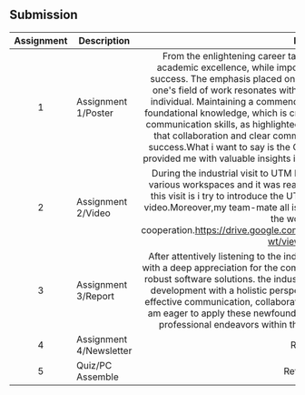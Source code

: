 ## Submission
| Assignment | Description  | Reflection |
| :-----: |  ------ | :-----: | 
| 1 | Assignment 1/Poster | From the enlightening career talk, I have gleaned the understanding that academic excellence, while important, is not the sole determinant of future success. The emphasis placed on practical skills and hands-on experience in one's field of work resonates with my belief in the holistic development of an individual. Maintaining a commendable GPA serves as a testament to a strong foundational knowledge, which is crucial. Moreover, the significance of effective communication skills, as highlighted during the discussion, aligns with my belief that collaboration and clear communication are key elements in professional success.What i want to say is  the Charity Techworks industrial talk on ICT jobs provided me with valuable insights into the dynamic world of technology careers.| 
| 2 | Assignment 2/Video |During the industrial visit to UTM Digital, I have the opportunity to explore the various workspaces and it was really make me visually stunning.I learned from this visit is i try to introduce the  UTM Digital's infrastructure and make it into a video.Moreover,my team-mate all is very helpful to editing the video.We arrange the work division and cooperation.https://drive.google.com/file/d/19CXT6zDv0II_Y_acRiDPgoLa8tQnA-wt/view?usp=drivesdk  | 
| 3 | Assignment 3/Report | After attentively listening to the industrial talk on system development, I am left with a deep appreciation for the complexities  involved in creating and maintaining robust software solutions. the industrial talk has inspired me to approach system development with a holistic perspective, combining technical proficiency with effective communication, collaboration, and a commitment to ongoing learning. I am eager to apply these newfound insights in my academic pursuits and future professional endeavors within the dynamic realm of system development.  | 
| 4 | Assignment 4/Newsletter | Reflection 4 |
| 5 | Quiz/PC Assemble | Reflection Quiz |
